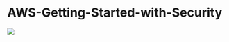 # AWS-Getting-Started-with-Security
<p align="left">
  <a href="https://skillicons.dev">
    <img src="https://skillicons.dev/icons?i=aws" />
  </a>
</p>
